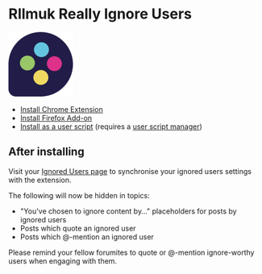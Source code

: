 # Rllmuk Really Ignore Users

![Rllmuk Logo](icons/icon128.png)

* [Install Chrome Extension](https://chrome.google.com/webstore/detail/hlikbhdpmjloenbnbiibdljpgnmhdnnk)
* [Install Firefox Add-on](https://addons.mozilla.org/en-US/firefox/addon/rllmuk-really-ignore-users/)
* [Install as a user script](https://greasyfork.org/en/scripts/378211-rllmukzen-threadter) (requires a [user script manager](https://greasyfork.org/en#home-step-1))

## After installing

Visit your [Ignored Users page](https://www.rllmukforum.com/index.php?/ignore/) to synchronise your ignored users settings with the extension.

The following will now be hidden in topics:

- "You've chosen to ignore content by…" placeholders for posts by ignored users
- Posts which quote an ignored user
- Posts which @-mention an ignored user

Please remind your fellow forumites to quote or @-mention ignore-worthy users when engaging with them.
